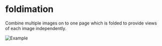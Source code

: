 foldimation
===========

Combine multiple images on to one page which is folded to provide views of each image independently.

![Example](http://awentzonline.github.io/foldimate/images/carrot-full.gif)
